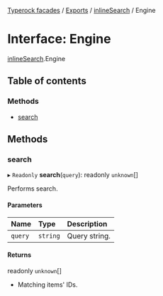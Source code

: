 [Typerock facades](../index.md) / [Exports](../modules.md) / [inlineSearch](../modules/inlineSearch.md) / Engine

# Interface: Engine

[inlineSearch](../modules/inlineSearch.md).Engine

## Table of contents

### Methods

- [search](inlineSearch.Engine.md#search)

## Methods

### search

▸ `Readonly` **search**(`query`): readonly `unknown`[]

Performs search.

#### Parameters

| Name | Type | Description |
| :------ | :------ | :------ |
| `query` | `string` | Query string. |

#### Returns

readonly `unknown`[]

- Matching items' IDs.
